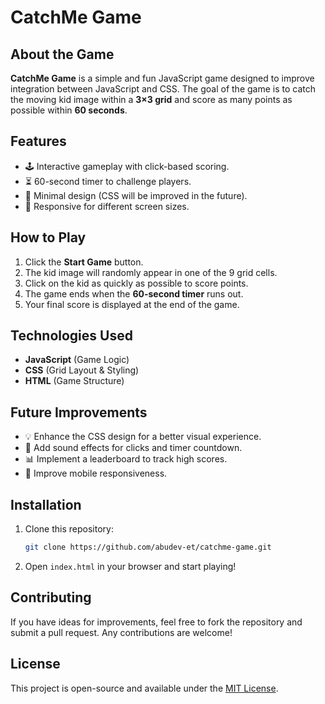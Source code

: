 # CatchMe Game

## About the Game

**CatchMe Game** is a simple and fun JavaScript game designed to improve integration between JavaScript and CSS. The goal of the game is to catch the moving kid image within a **3×3 grid** and score as many points as possible within **60 seconds**.

## Features

- 🕹️ Interactive gameplay with click-based scoring.
- ⏳ 60-second timer to challenge players.
- 🎨 Minimal design (CSS will be improved in the future).
- 📱 Responsive for different screen sizes.

## How to Play

1. Click the **Start Game** button.
2. The kid image will randomly appear in one of the 9 grid cells.
3. Click on the kid as quickly as possible to score points.
4. The game ends when the **60-second timer** runs out.
5. Your final score is displayed at the end of the game.

## Technologies Used

- **JavaScript** (Game Logic)
- **CSS** (Grid Layout & Styling)
- **HTML** (Game Structure)

## Future Improvements

- 💡 Enhance the CSS design for a better visual experience.
- 🎵 Add sound effects for clicks and timer countdown.
- 📊 Implement a leaderboard to track high scores.
- 📱 Improve mobile responsiveness.

## Installation

1. Clone this repository:
   ```bash
   git clone https://github.com/abudev-et/catchme-game.git
   ```
2. Open `index.html` in your browser and start playing!

## Contributing

If you have ideas for improvements, feel free to fork the repository and submit a pull request. Any contributions are welcome!

## License

This project is open-source and available under the [MIT License](LICENSE).


